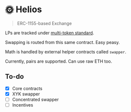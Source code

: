 # 🌞 Helios
> ERC-1155-based Exchange

LPs are tracked under [multi-token standard](https://eips.ethereum.org/EIPS/eip-1155).

Swapping is routed from this same contract. Easy peasy.

Math is handled by external helper contracts called `swapper`.

Currently, pairs are supported. Can use raw ETH too.

## To-do
- [X] Core contracts
- [X] XYK swapper
- [ ] Concentrated swapper
- [ ] Incentives
